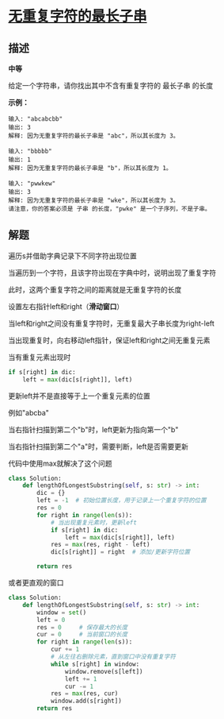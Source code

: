 # [无重复字符的最长子串](https://leetcode-cn.com/problems/longest-substring-without-repeating-characters/)
## 描述  
**中等**  

给定一个字符串，请你找出其中不含有重复字符的 最长子串 的长度

**示例：**

    输入: "abcabcbb"
    输出: 3 
    解释: 因为无重复字符的最长子串是 "abc"，所以其长度为 3。
    
    输入: "bbbbb"
    输出: 1
    解释: 因为无重复字符的最长子串是 "b"，所以其长度为 1。
    
    输入: "pwwkew"
    输出: 3
    解释: 因为无重复字符的最长子串是 "wke"，所以其长度为 3。
    请注意，你的答案必须是 子串 的长度，"pwke" 是一个子序列，不是子串。

## 解题
遍历s并借助字典记录下不同字符出现位置

当遍历到一个字符，且该字符出现在字典中时，说明出现了重复字符

此时，这两个重复字符之间的距离就是无重复字符的长度  



设置左右指针left和right（**滑动窗口**）

当left和right之间没有重复字符时，无重复最大子串长度为right-left

当出现重复时，向右移动left指针，保证left和right之间无重复元素



当有重复元素出现时

```python
if s[right] in dic:
    left = max(dic[s[right]], left)
```

更新left并不是直接等于上一个重复元素的位置

例如"abcba"

当右指针扫描到第二个"b"时，left更新为指向第一个"b"

当右指针扫描到第二个"a"时，需要判断，left是否需要更新

代码中使用max就解决了这个问题

```python
class Solution:
    def lengthOfLongestSubstring(self, s: str) -> int:
        dic = {}
        left = -1  # 初始位置长度，用于记录上一个重复字符的位置
        res = 0
        for right in range(len(s)):
            # 当出现重复元素时，更新left
            if s[right] in dic:
                left = max(dic[s[right]], left)
            res = max(res, right - left)
            dic[s[right]] = right  # 添加/更新字符位置

        return res

```

或者更直观的窗口

```python
class Solution:
    def lengthOfLongestSubstring(self, s: str) -> int:
        window = set()
        left = 0
        res = 0		# 保存最大的长度
        cur = 0 	# 当前窗口的长度
        for right in range(len(s)):
            cur += 1
            # 从左往右删除元素，直到窗口中没有重复字符
            while s[right] in window:
                window.remove(s[left])
                left += 1
                cur -= 1
            res = max(res, cur)
            window.add(s[right])
        return res
```

